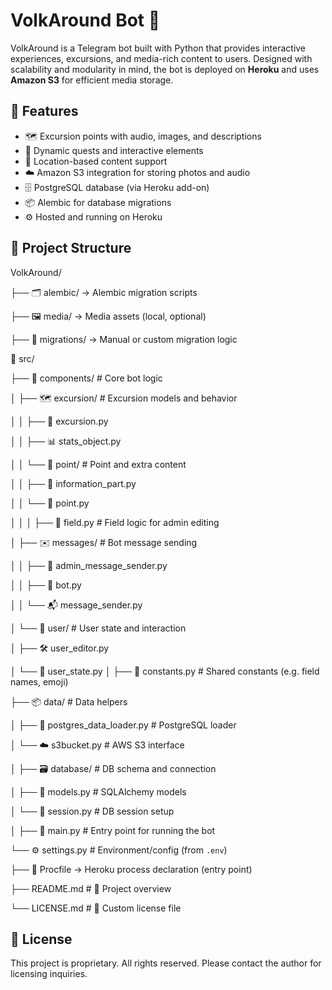 # VolkAround Bot 🤖

VolkAround is a Telegram bot built with Python that provides interactive experiences, excursions, and media-rich content to users. Designed with scalability and modularity in mind, the bot is deployed on **Heroku** and uses **Amazon S3** for efficient media storage.

## 🚀 Features

- 🗺️ Excursion points with audio, images, and descriptions
- 🧩 Dynamic quests and interactive elements
- 📍 Location-based content support
- ☁️ Amazon S3 integration for storing photos and audio
- 🗄️ PostgreSQL database (via Heroku add-on)
- 📦 Alembic for database migrations
- ⚙️ Hosted and running on Heroku

## 📁 Project Structure
VolkAround/

├── 🗂️ alembic/            → Alembic migration scripts

├── 🖼️ media/              → Media assets (local, optional)

├── 🧬 migrations/         → Manual or custom migration logic

📁 src/

├── 🧩 components/                  # Core bot logic

│   ├── 🗺️ excursion/              # Excursion models and behavior

│   │   ├── 📄 excursion.py

│   │   ├── 📊 stats_object.py

│   │   └── 📍 point/              # Point and extra content

│   │       ├── 📄 information_part.py

│   │       └── 📄 point.py

│   │
│   ├── 🧾 field.py                 # Field logic for admin editing

│   ├── ✉️ messages/              # Bot message sending

│   │   ├── 👮 admin_message_sender.py

│   │   ├── 🤖 bot.py

│   │   └── 📬 message_sender.py

│   └── 👤 user/                   # User state and interaction

│       ├── 🛠️ user_editor.py

│       └── 👤 user_state.py
│
├── 📌 constants.py                # Shared constants (e.g. field names, emoji)

├── 📦 data/                       # Data helpers

│   ├── 🐘 postgres_data_loader.py  # PostgreSQL loader

│   └── ☁️ s3bucket.py             # AWS S3 interface

│
├── 🗃️ database/                   # DB schema and connection

│   ├── 🧬 models.py               # SQLAlchemy models

│   └── 🔌 session.py              # DB session setup

│
├── 🚀 main.py                     # Entry point for running the bot

└── ⚙️ settings.py                 # Environment/config (from `.env`)

├── 📜 Procfile            → Heroku process declaration (entry point)

├── README.md                  # 📖 Project overview

└── LICENSE.md                 # 📜 Custom license file

## 📄 License

This project is proprietary. All rights reserved. Please contact the author for licensing inquiries.
